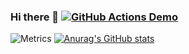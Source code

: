 ### Hi there 👋                [![GitHub Actions Demo](https://github.com/PengFeiHu2019/PengFeiHu2019/actions/workflows/github-actions-demo.yml/badge.svg?branch=PengFeiHu2019-patch-1)](https://github.com/PengFeiHu2019/PengFeiHu2019/actions/workflows/github-actions-demo.yml)
![Metrics](https://metrics.lecoq.io/PengFeiHu2019?template=classic&base.indepth=false&base.hireable=false&config.timezone=Asia%2FShanghai)
[![Anurag's GitHub stats](https://github-readme-stats.vercel.app/api?username=PengFeiHu2019&show_icons=true&theme=gruvbox)](https://github.com/anuraghazra/github-readme-stats)


<!--
**PengFeiHu2019/PengFeiHu2019** is a ✨ _special_ ✨ repository because its `README.md` (this file) appears on your GitHub profile.

Here are some ideas to get you started:

- 🔭 I’m currently working on ...
- 🌱 I’m currently learning ...
- 👯 I’m looking to collaborate on ...
- 🤔 I’m looking for help with ...
- 💬 Ask me about ...
- 📫 How to reach me: ...
- 😄 Pronouns: ...
- ⚡ Fun fact: ...
-->
